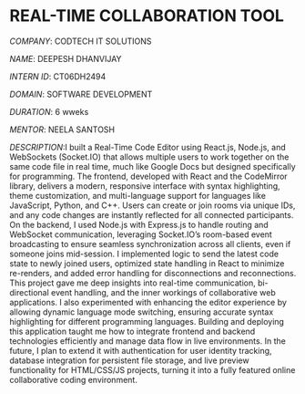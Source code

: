 # REAL-TIME COLLABORATION TOOL

*COMPANY*: CODTECH IT SOLUTIONS

*NAME*: DEEPESH DHANVIJAY

*INTERN ID*: CT06DH2494

*DOMAIN*: SOFTWARE DEVELOPMENT

*DURATION*: 6 wweks

*MENTOR*: NEELA SANTOSH

*DESCRIPTION*:I built a Real-Time Code Editor using React.js, Node.js, and WebSockets (Socket.IO) that allows multiple users to work together on the same code file in real time, much like Google Docs but designed specifically for programming. The frontend, developed with React and the CodeMirror library, delivers a modern, responsive interface with syntax highlighting, theme customization, and multi-language support for languages like JavaScript, Python, and C++. Users can create or join rooms via unique IDs, and any code changes are instantly reflected for all connected participants. On the backend, I used Node.js with Express.js to handle routing and WebSocket communication, leveraging Socket.IO’s room-based event broadcasting to ensure seamless synchronization across all clients, even if someone joins mid-session. I implemented logic to send the latest code state to newly joined users, optimized state handling in React to minimize re-renders, and added error handling for disconnections and reconnections. This project gave me deep insights into real-time communication, bi-directional event handling, and the inner workings of collaborative web applications. I also experimented with enhancing the editor experience by allowing dynamic language mode switching, ensuring accurate syntax highlighting for different programming languages. Building and deploying this application taught me how to integrate frontend and backend technologies efficiently and manage data flow in live environments. In the future, I plan to extend it with authentication for user identity tracking, database integration for persistent file storage, and live preview functionality for HTML/CSS/JS projects, turning it into a fully featured online collaborative coding environment.



